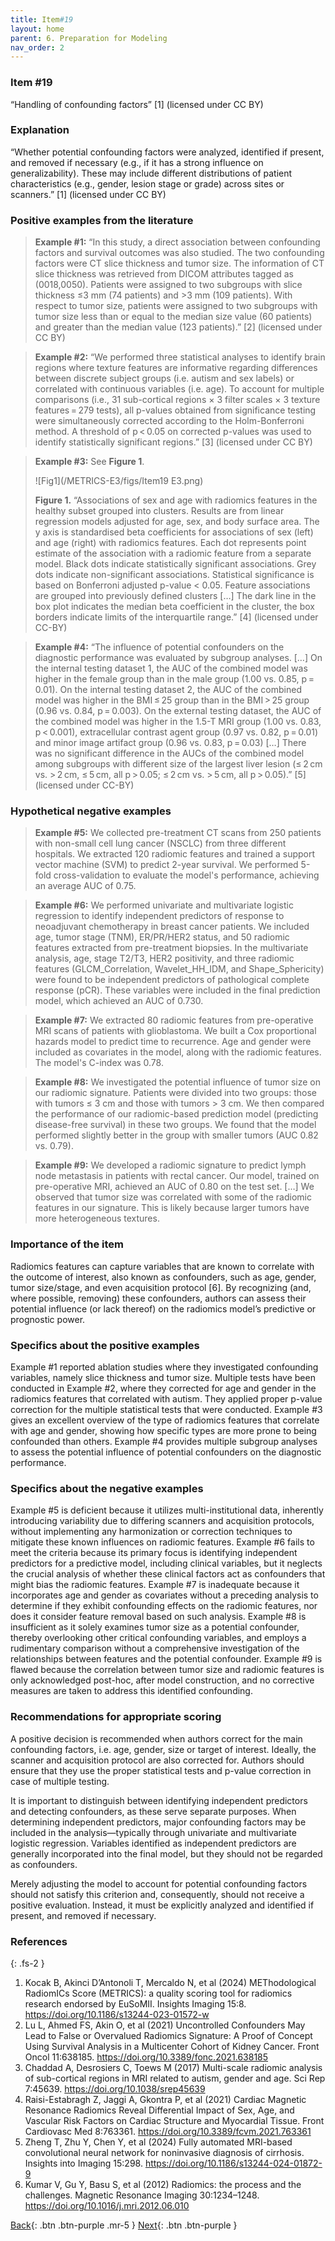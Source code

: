 ```yaml
---
title: Item#19
layout: home
parent: 6. Preparation for Modeling
nav_order: 2
---
```


### Item #19
“Handling of confounding factors” [1]  (licensed under CC BY)

### Explanation 
“Whether potential confounding factors were analyzed, identified if present, and removed if necessary (e.g., if it has a strong influence on generalizability). These may include different distributions of patient characteristics (e.g., gender, lesion stage or grade) across sites or scanners.” [1]  (licensed under CC BY)

### Positive examples from the literature
> **Example #1:** “In this study, a direct association between confounding factors and survival outcomes was also studied. The two confounding factors were CT slice thickness and tumor size. The information of CT slice thickness was retrieved from DICOM attributes tagged as (0018,0050). Patients were assigned to two subgroups with slice thickness ≤3 mm (74 patients) and >3 mm (109 patients). With respect to tumor size, patients were assigned to two subgroups with tumor size less than or equal to the median size value (60 patients) and greater than the median value (123 patients).” [2] (licensed under CC BY) 

> **Example #2:** “We performed three statistical analyses to identify brain regions where texture features are informative regarding differences between discrete subject groups (i.e. autism and sex labels) or correlated with continuous variables (i.e. age). To account for multiple comparisons (i.e., 31 sub-cortical regions × 3 filter scales × 3 texture features = 279 tests), all p-values obtained from significance testing were simultaneously corrected according to the Holm-Bonferroni method. A threshold of p < 0.05 on corrected p-values was used to identify statistically significant regions.” [3] (licensed under CC BY)

> **Example #3:** See **Figure 1**.
>
>![Fig1](/METRICS-E3/figs/Item19 E3.png) 
>
> **Figure 1.** “Associations of sex and age with radiomics features in the healthy subset grouped into clusters. Results are from linear regression models adjusted for age, sex, and body surface area. The y axis is standardised beta coefficients for associations of sex (left) and age (right) with radiomics features. Each dot represents point estimate of the association with a radiomic feature from a separate model. Black dots indicate statistically significant associations. Grey dots indicate non-significant associations. Statistical significance is based on Bonferroni adjusted p-value < 0.05. Feature associations are grouped into previously defined clusters […] The dark line in the box plot indicates the median beta coefficient in the cluster, the box borders indicate limits of the interquartile range.” [4] (licensed under CC-BY)

> **Example #4:** “The influence of potential confounders on the diagnostic performance was evaluated by subgroup analyses. […]
On the internal testing dataset 1, the AUC of the combined model was higher in the female group than in the male group (1.00 vs. 0.85, p = 0.01). On the internal testing dataset 2, the AUC of the combined model was higher in the BMI ≤ 25 group than in the BMI > 25 group (0.96 vs. 0.84, p = 0.003). On the external testing dataset, the AUC of the combined model was higher in the 1.5-T MRI group (1.00 vs. 0.83, p < 0.001), extracellular contrast agent group (0.97 vs. 0.82, p = 0.01) and minor image artifact group (0.96 vs. 0.83, p = 0.03) […]
There was no significant difference in the AUCs of the combined model among subgroups with different size of the largest liver lesion (≤ 2 cm vs. > 2 cm, ≤ 5 cm, all p > 0.05; ≤ 2 cm vs. > 5 cm, all p > 0.05).” [5] (licensed under CC-BY)

### Hypothetical negative examples
> **Example #5:** We collected pre-treatment CT scans from 250 patients with non-small cell lung cancer (NSCLC) from three different hospitals. We extracted 120 radiomic features and trained a support vector machine (SVM) to predict 2-year survival. We performed 5-fold cross-validation to evaluate the model's performance, achieving an average AUC of 0.75.

> **Example #6:** We performed univariate and multivariate logistic regression to identify independent predictors of response to neoadjuvant chemotherapy in breast cancer patients. We included age, tumor stage (TNM), ER/PR/HER2 status, and 50 radiomic features extracted from pre-treatment biopsies. In the multivariate analysis, age, stage T2/T3, HER2 positivity, and three radiomic features (GLCM_Correlation, Wavelet_HH_IDM, and Shape_Sphericity) were found to be independent predictors of pathological complete response (pCR). These variables were included in the final prediction model, which achieved an AUC of 0.730.

> **Example #7:** We extracted 80 radiomic features from pre-operative MRI scans of patients with glioblastoma. We built a Cox proportional hazards model to predict time to recurrence. Age and gender were included as covariates in the model, along with the radiomic features. The model's C-index was 0.78.

> **Example #8:** We investigated the potential influence of tumor size on our radiomic signature. Patients were divided into two groups: those with tumors ≤ 3 cm and those with tumors > 3 cm. We then compared the performance of our radiomic-based prediction model (predicting disease-free survival) in these two groups. We found that the model performed slightly better in the group with smaller tumors (AUC 0.82 vs. 0.79).

> **Example #9:** We developed a radiomic signature to predict lymph node metastasis in patients with rectal cancer. Our model, trained on pre-operative MRI, achieved an AUC of 0.80 on the test set. […] We observed that tumor size was correlated with some of the radiomic features in our signature. This is likely because larger tumors have more heterogeneous textures.

### Importance of the item
Radiomics features can capture variables that are known to correlate with the outcome of interest, also known as confounders, such as age, gender, tumor size/stage, and even acquisition protocol [6]. By recognizing (and, where possible, removing) these confounders, authors can assess their potential influence (or lack thereof) on the radiomics model’s predictive or prognostic power. 

### Specifics about the positive examples
Example #1 reported ablation studies where they investigated confounding variables, namely slice thickness and tumor size. Multiple tests have been conducted in Example #2, where they corrected for age and gender in the radiomics features that correlated with autism. They applied proper p-value correction for the multiple statistical tests that were conducted. Example #3 gives an excellent overview of the type of radiomics features that correlate with age and gender, showing how specific types are more prone to being confounded than others. Example #4 provides multiple subgroup analyses to assess the potential influence of potential confounders on the diagnostic performance.

### Specifics about the negative examples
Example #5 is deficient because it utilizes multi-institutional data, inherently introducing variability due to differing scanners and acquisition protocols, without implementing any harmonization or correction techniques to mitigate these known influences on radiomic features. Example #6 fails to meet the criteria because its primary focus is identifying independent predictors for a predictive model, including clinical variables, but it neglects the crucial analysis of whether these clinical factors act as confounders that might bias the radiomic features. Example #7 is inadequate because it incorporates age and gender as covariates without a preceding analysis to determine if they exhibit confounding effects on the radiomic features, nor does it consider feature removal based on such analysis. Example #8 is insufficient as it solely examines tumor size as a potential confounder, thereby overlooking other critical confounding variables, and employs a rudimentary comparison without a comprehensive investigation of the relationships between features and the potential confounder. Example #9 is flawed because the correlation between tumor size and radiomic features is only acknowledged post-hoc, after model construction, and no corrective measures are taken to address this identified confounding.

### Recommendations for appropriate scoring
A positive decision is recommended when authors correct for the main confounding factors, i.e. age, gender, size or target of interest. Ideally, the scanner and acquisition protocol are also corrected for. Authors should ensure that they use the proper statistical tests and p-value correction in case of multiple testing.

It is important to distinguish between identifying independent predictors and detecting confounders, as these serve separate purposes. When determining independent predictors, major confounding factors may be included in the analysis—typically through univariate and multivariate logistic regression. Variables identified as independent predictors are generally incorporated into the final model, but they should not be regarded as confounders.

Merely adjusting the model to account for potential confounding factors should not satisfy this criterion and, consequently, should not receive a positive evaluation. Instead, it must be explicitly analyzed and identified if present, and removed if necessary.

### References

{: .fs-2 }

1. 	Kocak B, Akinci D’Antonoli T, Mercaldo N, et al (2024) METhodological RadiomICs Score (METRICS): a quality scoring tool for radiomics research endorsed by EuSoMII. Insights Imaging 15:8. https://doi.org/10.1186/s13244-023-01572-w
2. 	Lu L, Ahmed FS, Akin O, et al (2021) Uncontrolled Confounders May Lead to False or Overvalued Radiomics Signature: A Proof of Concept Using Survival Analysis in a Multicenter Cohort of Kidney Cancer. Front Oncol 11:638185. https://doi.org/10.3389/fonc.2021.638185
3. 	Chaddad A, Desrosiers C, Toews M (2017) Multi-scale radiomic analysis of sub-cortical regions in MRI related to autism, gender and age. Sci Rep 7:45639. https://doi.org/10.1038/srep45639
4. 	Raisi-Estabragh Z, Jaggi A, Gkontra P, et al (2021) Cardiac Magnetic Resonance Radiomics Reveal Differential Impact of Sex, Age, and Vascular Risk Factors on Cardiac Structure and Myocardial Tissue. Front Cardiovasc Med 8:763361. https://doi.org/10.3389/fcvm.2021.763361
5. 	Zheng T, Zhu Y, Chen Y, et al (2024) Fully automated MRI-based convolutional neural network for noninvasive diagnosis of cirrhosis. Insights into Imaging 15:298. https://doi.org/10.1186/s13244-024-01872-9
6. 	Kumar V, Gu Y, Basu S, et al (2012) Radiomics: the process and the challenges. Magnetic Resonance Imaging 30:1234–1248. https://doi.org/10.1016/j.mri.2012.06.010

[Back](https://radiomic.github.io/METRICS-E3/docs/Preparation%20for%20Modeling%20(Item%2018-19)/Item%2018.html){: .btn .btn-purple  .mr-5  }
[Next](https://radiomic.github.io/METRICS-E3/docs/Metrics%20and%20Comparison%20(Item%2020-25)/Item%2020.html){: .btn .btn-purple   }